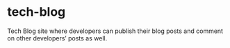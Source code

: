 # tech-blog
Tech Blog site where developers can publish their blog posts and comment on other developers’ posts as well.
